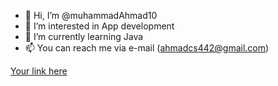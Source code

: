 - 👋 Hi, I’m @muhammadAhmad10
- 👀 I’m interested in App development
- 🌱 I’m currently learning Java
- 📫 You can reach me via e-mail (ahmadcs442@gmail.com)

<!---
muhammadAhmad10/muhammadAhmad10 is a ✨ special ✨ repository because its `README.md` (this file) appears on your GitHub profile.
You can click the Preview link to take a look at your changes.
--->

[Your link here](https://github.com/)
